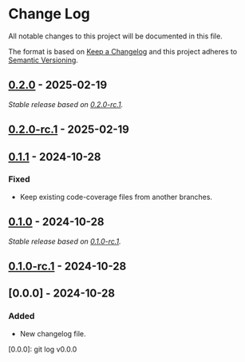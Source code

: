 # Change Log
All notable changes to this project will be documented in this file.

The format is based on [Keep a Changelog](http://keepachangelog.com/)
and this project adheres to [Semantic Versioning](http://semver.org/).

## [0.2.0] - 2025-02-19

_Stable release based on [0.2.0-rc.1]._

## [0.2.0-rc.1] - 2025-02-19

## [0.1.1] - 2024-10-28

### Fixed

- Keep existing code-coverage files from another branches.

## [0.1.0] - 2024-10-28

_Stable release based on [0.1.0-rc.1]._

## [0.1.0-rc.1] - 2024-10-28

## [0.0.0] - 2024-10-28

### Added

- New changelog file.

[0.2.0]: https://https://github.com/internetguru/laravel-translatable/compare/v0.1.1...v0.2.0
[0.2.0-rc.1]: https://github.com/internetguru/laravel-translatable/releases/tag/v0.1.1
[0.1.1]: https://https://github.com/internetguru/laravel-translatable/compare/v0.1.0...v0.1.1
[0.1.0]: https://https://github.com/internetguru/laravel-translatable/compare/v0.0.0...v0.1.0
[0.1.0-rc.1]: https://github.com/internetguru/laravel-translatable/releases/tag/v0.0.0
[0.0.0]: git log v0.0.0
